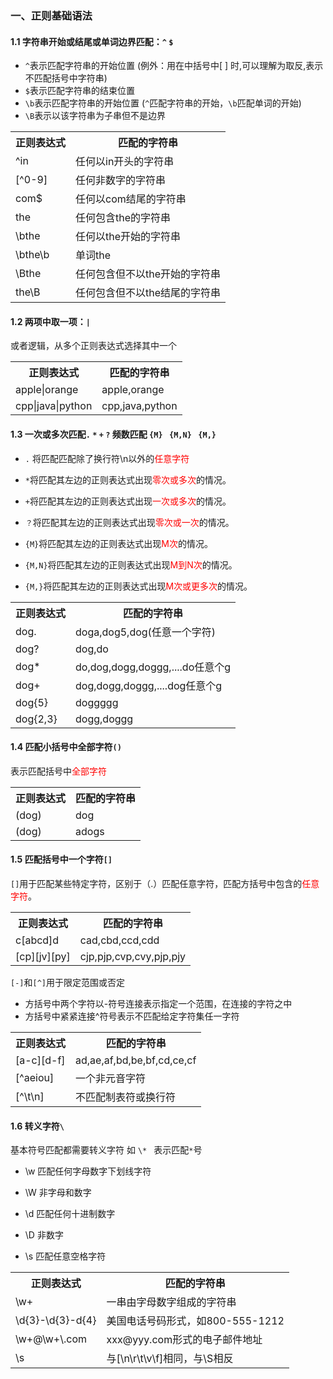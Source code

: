 ### 一、正则基础语法

#### 1.1 字符串开始或结尾或单词边界匹配：`^` `$`

- `^`表示匹配字符串的开始位置  (例外：用在中括号中[ ] 时,可以理解为取反,表示不匹配括号中字符串)
- `$`表示匹配字符串的结束位置
- `\b`表示匹配字符串的开始位置 (`^`匹配字符串的开始，`\b`匹配单词的开始)
- `\B`表示以该字符串为子串但不是边界

<table>
    <tr>
        <th>正则表达式</th>
        <th>匹配的字符串</th>
    </tr>
    <tr>
        <td>^in</td>
        <td>任何以in开头的字符串</td>
    </tr>
    <tr>
        <td>[^0-9]</td>
        <td>任何非数字的字符串</td>
    </tr>
    <tr>
        <td>com$</td>
        <td>任何以com结尾的字符串</td>
    </tr>
    <tr>
        <td>the</td>
        <td>任何包含the的字符串</td>
    </tr>
    <tr>
        <td>\bthe</td>
        <td>任何以the开始的字符串</td>
    </tr>
    <tr>
        <td>\bthe\b</td>
        <td> 单词the</td>
    </tr>
    <tr>
        <td>\Bthe</td>
        <td>任何包含但不以the开始的字符串</td>
    </tr>
    <tr>
        <td>the\B</td>
        <td>任何包含但不以the结尾的字符串</td>
    </tr>
</table>

#### 1.2 两项中取一项：`|`

或者逻辑，从多个正则表达式选择其中一个

<table>
    <tr>
        <th>正则表达式</th>
        <th>匹配的字符串</th>
    </tr>
    <tr>
        <td>apple|orange</td>
        <td>apple,orange</td>
    </tr>
    <tr>
        <td>cpp|java|python</td>
        <td>cpp,java,python</td>
    </tr>
</table>


#### 1.3 一次或多次匹配`.` `*` `+` `?`  频数匹配 `{M}` ` {M,N}` ` {M,}`

- `.` 将匹配匹配除了换行符\n以外的<font style=color:red>任意字符</font>

- `*`将匹配其左边的正则表达式出现<font style=color:red>零次或多次</font>的情况。

- `+`将匹配其左边的正则表达式出现<font style=color:red>一次或多次</font>的情况。

- `？`将匹配其左边的正则表达式出现<font style=color:red>零次或一次</font>的情况。

- `{M}`将匹配其左边的正则表达式出现<font style=color:red>M次</font>的情况。

- `{M,N}`将匹配其左边的正则表达式出现<font style=color:red>M到N次</font>的情况。

- `{M,}`将匹配其左边的正则表达式出现<font style=color:red>M次或更多次</font>的情况。

<table>
    <tr>
        <th>正则表达式</th>
        <th>匹配的字符串</th>
    </tr>
    <tr>
        <td>dog.</td>
        <td>doga,dog5,dog(任意一个字符)</td>
    </tr>
    <tr>
        <td>dog?</td>
        <td>dog,do</td>
    </tr>
    <tr>
        <td>dog*</td>
        <td>do,dog,dogg,doggg,....do任意个g</td>
    </tr>
    <tr>
        <td>dog+</td>
        <td>dog,dogg,doggg,....dog任意个g</td>
    </tr>
    <tr>
        <td>dog{5}</td>
        <td>doggggg</td>
    </tr>
    <tr>
        <td>dog{2,3}</td>
        <td>dogg,doggg</td>
    </tr>
</table>


#### 1.4 匹配小括号中全部字符`()`

表示匹配括号中<font style=color:red>全部字符</font>

<table>
    <tr>
        <th>正则表达式</th>
        <th>匹配的字符串</th>
    </tr>
    <tr>
        <td>(dog)</td>
        <td>dog</td>
    </tr>
    <tr>
        <td>(dog)</td>
        <td>adogs</td>
    </tr>
</table>


#### 1.5 匹配括号中一个字符`[]`

`[]`用于匹配某些特定字符，区别于（.）匹配任意字符，匹配方括号中包含的<font style=color:red>任意字符</font>。

<table>
    <tr>
        <th>正则表达式</th>
        <th>匹配的字符串</th>
    </tr>
    <tr>
        <td>c[abcd]d</td>
        <td>cad,cbd,ccd,cdd</td>
    </tr>
    <tr>
        <td>[cp][jv][py]</td>
        <td>cjp,pjp,cvp,cvy,pjp,pjy</td>
    </tr>
</table>

`[-]`和`[^]`用于限定范围或否定

- 方括号中两个字符以-符号连接表示指定一个范围，在连接的字符之中
- 方括号中紧紧连接^符号表示不匹配给定字符集任一字符

<table>
    <tr>
        <th>正则表达式</th>
        <th>匹配的字符串</th>
    </tr>
    <tr>
        <td>[a-c][d-f]</td>
        <td>ad,ae,af,bd,be,bf,cd,ce,cf</td>
    </tr>
    <tr>
        <td>[^aeiou]</td>
        <td>一个非元音字符</td>
    </tr>
    <tr>
        <td>[^\t\n]</td>
        <td>不匹配制表符或换行符</td>
    </tr>
</table>

#### 1.6 转义字符`\`

基本符号匹配都需要转义字符   如 `\* ` 表示匹配`*`号

- \w  匹配任何字母数字下划线字符
- \W  非字母和数字

- \d   匹配任何十进制数字
- \D  非数字

- \s  匹配任意空格字符

<table>
    <tr>
        <th>正则表达式</th>
        <th>匹配的字符串</th>
    </tr>
    <tr>
        <td>\w+</td>
        <td>一串由字母数字组成的字符串</td>
    </tr>
    <tr>
        <td>\d{3}-\d{3}-d{4}</td>
        <td>美国电话号码形式，如800-555-1212</td>
    </tr>
    <tr>
        <td>\w+@\w+\.com</td>
        <td>xxx@yyy.com形式的电子邮件地址</td>
    </tr>
    <tr>
        <td>\s</td>
        <td>与[\n\r\t\v\f]相同，与\S相反</td>
    </tr>
</table>
